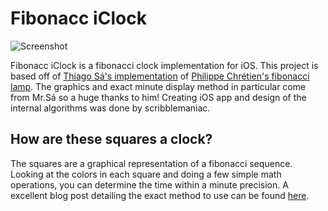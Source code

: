 # Fibonacc iClock

![Screenshot](https://raw.githubusercontent.com/scribblemaniac/Fibonnac-iClock/master/Screenshot.png)

Fibonacc iClock is a fibonacci clock implementation for iOS. This project is based off of [Thiago Sá's implementation](http://tts.eng.br/the-fibonacci-clock/) of [Philippe Chrétien's fibonacci lamp](https://www.kickstarter.com/projects/basbrun/fibonacci-clock-an-open-source-clock-for-nerds-wit). The graphics and exact minute display method in particular come from Mr.Sá so a huge thanks to him! Creating iOS app and design of the internal algorithms was done by scribblemaniac.

## How are these squares a clock?

The squares are a graphical representation of a fibonacci sequence. Looking at the colors in each square and doing a few simple math operations, you can determine the time within a minute precision. A excellent blog post detailing the exact method to use can be found [here](http://tts.eng.br/the-fibonacci-clock/).